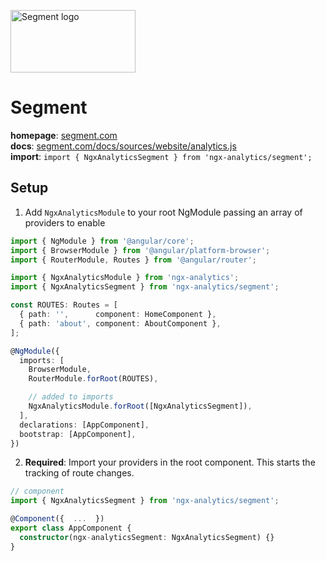 <img 
    src="../../../assets/svg/segment.svg" 
    alt="Segment logo"
    height="100px"
    width="200px" />

# Segment
__homepage__: [segment.com](https://segment.com/)  
__docs__: [segment.com/docs/sources/website/analytics.js](https://segment.com/docs/sources/website/analytics.js/)  
__import__: `import { NgxAnalyticsSegment } from 'ngx-analytics/segment';`

## Setup
1. Add `NgxAnalyticsModule` to your root NgModule passing an array of providers to enable
```ts
import { NgModule } from '@angular/core';
import { BrowserModule } from '@angular/platform-browser';
import { RouterModule, Routes } from '@angular/router';

import { NgxAnalyticsModule } from 'ngx-analytics';
import { NgxAnalyticsSegment } from 'ngx-analytics/segment';

const ROUTES: Routes = [
  { path: '',      component: HomeComponent },
  { path: 'about', component: AboutComponent },
];

@NgModule({
  imports: [
    BrowserModule,
    RouterModule.forRoot(ROUTES),

    // added to imports
    NgxAnalyticsModule.forRoot([NgxAnalyticsSegment]),
  ],
  declarations: [AppComponent],
  bootstrap: [AppComponent],
})
```
2. __Required__: Import your providers in the root component. This starts the tracking of route changes.
```ts
// component
import { NgxAnalyticsSegment } from 'ngx-analytics/segment';

@Component({  ...  })
export class AppComponent {
  constructor(ngx-analyticsSegment: NgxAnalyticsSegment) {}
}
```
